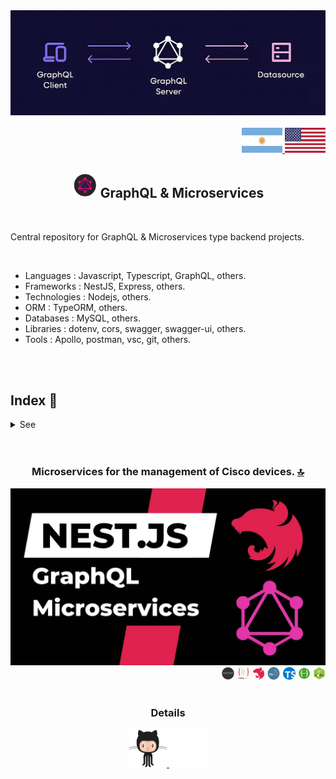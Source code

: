 <div align = "center">
<img src="https://github.com/andresWeitzel/GraphQL_Microservices_Projects/blob/master/doc/assets/img/graphql.png" >
</div>

<br>

<div align="right">
    <a href="./translations/README.es.md" target="_blank">
      <img src="./doc/assets/icons/translation/arg-flag.jpg" width="65" height="40" />
  </a> 
   <a href="./README.md" target="_blank">
      <img src="./doc/assets/img/eeuu-flag.jpg" width="65" height="40" />
  </a> 
</div>

<div align="center"> 
    
##  <img width="40" height="40" src="./doc/assets/gifs/graphql.gif" />  GraphQL & Microservices

</div>  

<br>

Central repository for GraphQL & Microservices type backend projects.

 <br>

 * Languages : Javascript, Typescript, GraphQL, others.
 * Frameworks : NestJS, Express, others.
 * Technologies : Nodejs, others.
 * ORM : TypeORM, others.
 * Databases : MySQL, others.
 * Libraries : dotenv, cors, swagger, swagger-ui, others.
 * Tools : Apollo, postman, vsc, git, others.

   
 <br>
 
 <br>

 
<!------Start Index----->

## Index 📜

<details>
 <summary> See </summary>

 <br>


#### 🗂️ Projects
* [Microservices for the management of Cisco devices](#microservices-for-the-management-of-cisco-devices-)
  
  <div align="left">
    <img width="20" height="20" src="doc/assets/icons/backend/javascript-typescript/png/express-js.png" />
    <img width="22" height="20" src="doc/assets/icons/backend/javascript-typescript/png/typeorm.png" />
    <img width="18" height="20" src="doc/assets/icons/backend/javascript-typescript/png/nestjs.png" />
    <img width="22" height="20" src="doc/assets/icons/database/png/mysql.png" />
    <img width="20" height="20" src="doc/assets/icons/backend/javascript-typescript/png/typescript.png" />
    <img width="20" height="20" src="doc/assets/icons/devops/png/swagger.png" />
    <img width="20" height="20" src="doc/assets/icons/backend/javascript-typescript/png/nodejs.png" />
  </div>
<br>

</details>

<!------Stop Index----->
  
 <br>
 
 <br>
 


 <!------MICROSERVICIO CISCO GRAPHQL------>
 
<div align="center">
  
### Microservices for the management of Cisco devices. [🔝](#index-)

<a href="https://github.com/andresWeitzel/Microservicio_Cisco_Devices_GraphQL" target="_blank">
  <img src="https://github.com/andresWeitzel/GraphQL_Microservices_Projects/blob/master/doc/assets/img/graphql_microservice.jpg" >
</a>
<div align="right">
    <img width="20" height="20" src="doc/assets/icons/backend/javascript-typescript/png/express-js.png" />
    <img width="22" height="20" src="doc/assets/icons/backend/javascript-typescript/png/typeorm.png" />
    <img width="18" height="20" src="doc/assets/icons/backend/javascript-typescript/png/nestjs.png" />
    <img width="22" height="20" src="doc/assets/icons/database/png/mysql.png" />
    <img width="20" height="20" src="doc/assets/icons/backend/javascript-typescript/png/typescript.png" />
    <img width="20" height="20" src="doc/assets/icons/devops/png/swagger.png" />
    <img width="20" height="20" src="doc/assets/icons/backend/javascript-typescript/png/nodejs.png" />
</div>


<br>

 ### Details

<div style="display: inline-block; vertical-align: middle; text-align: center;">
  <a href="https://github.com/andresWeitzel/Microservicio_Cisco_Devices_GraphQL" target="_blank">
    <img width="60" height="60" alt="code" src="./doc/assets/gifs/social-networks/github.gif" style="display: inline-block;" />
  </a>
  <a href="https://www.youtube.com/playlist?list=PLCl11UFjHurC4DVGjeTuUOID0gjVxGDd3" target="_blank">
    <img width="60" height="60" alt="playlist" src="./doc/assets/gifs/social-networks/youtubeLogo.gif" style="display: inline-block;" />
  </a>
</div>



<!------FIN MICROSERVICIO CISCO GRAPHQL------>

  
<br>
<br>
<br>
<br>
<br>
<br>
